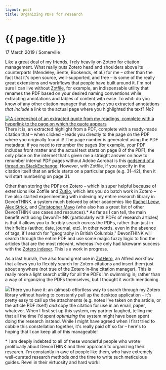 ```yaml
---
layout: post
title: Organizing PDFs for research
---
```


{{ page.title }}
================
<p class="meta">17 March 2019 / Somerville </p>

Like a great deal of my friends, I rely heavily on Zotero for citation management. What really puts Zotero head and shoulders above its counterparts (Mendeley, Sente, Bookends, et al.) for me – other than the fact that it's open source, well-supported, and free – is some of the really great extensions and workflows that people have built around it. I'm not sure I can live without [Zotfile](http://zotfile.com/), for example, an indispensable utility that renames the PDF based on your desired naming conventions while extracting annotations and tables of content with ease. To whit: do you know of any other citation manager that can give you extracted annotations _that include_ a link to the actual page where you highlighted the text? No?  
  
[![A screenshot of an extracted quote from my readings, complete with a hyperlink to the page on which the quote appears](https://1.bp.blogspot.com/-dG_5k0i-Oq4/XI8KPGvH3XI/AAAAAAAAJeE/cmO57ui0yXQ8QkTL_TD2--PYIHCLWP7fwCK4BGAYYCw/s400/Screen%2BShot%2B2019-03-17%2Bat%2B10.27.06%2BPM.png)](https://1.bp.blogspot.com/-dG_5k0i-Oq4/XI8KPGvH3XI/AAAAAAAAJeE/cmO57ui0yXQ8QkTL_TD2--PYIHCLWP7fwCK4BGAYYCw/s1600/Screen%2BShot%2B2019-03-17%2Bat%2B10.27.06%2BPM.png)There it is, an extracted highlight from a PDF, complete with a ready-made citation that – when clicked – leads you directly to the page on the PDF where you originally found it! The page number is generated using the PDF metadata; if you need to renumber the pages (for example, your PDF includes front matter and the actual text starts on page 8 of the PDF), the only place on the internet that's given me a straight answer on how to renumber internal PDF pages without Adobe Acrobat is this [godsend of a thread on StackExchange](https://superuser.com/questions/232553/how-to-change-internal-page-numbers-in-the-meta-data-of-a-pdf). However, with Zotfile, if you specify in the citation itself that an article starts on a particular page (e.g. 31–42), then it will start numbering on page 31.  
  
Other than storing the PDFs on Zotero – which is super helpful because of extensions like Zotfile and [Zutilo](https://github.com/willsALMANJ/Zutilo), which lets you do batch work in Zotero – I've also started experimenting with indexing my entire research library in DevonTHINK, a system much beloved by other academics like [Rachel Leow](https://idlethink.wordpress.com/2011/06/24/on-devonthink-and-history-research-i/), [Alex Strick](https://www.alexstrick.com/blog/phd-tools-devonthink), and [Christopher Mayo](http://www.christopher-mayo.com/software-devonthink-20180826.html) (who also has a great list of other DevonTHINK use cases and resources).\* As far as I can tell, the main benefit with using DevonTHINK (particularly with PDFs of research articles) is that it allows you to flexibly search _across_ the PDFs, rather than just in their fields (author, date, journal, etc). In other words, even in the absence of tags, if I search for "geography in British Columbia," DevonTHINK will search through the entire PDF and use some magic fuzzy logic to find the articles that are the most relevant, whereas I've only had lukewarm success with the [Zotero indexer](https://www.zotero.org/support/searching). This is a work in progress.  
  
As a last hurrah, I've also found great use in [ZotHero](https://github.com/deanishe/zothero/blob/master/README.md#citation-styles), an Alfred workflow that allows you to flexibly search for Zotero citations and insert them just about anywhere (not true of the Zotero in-line citation manager). This is really more a light search utility for all the PDFs I'm swimming in, rather than a way of organizing the PDFs themselves, but I thought it worth mentioning.  
  
[![](https://1.bp.blogspot.com/-VKgnbrpvTUE/XI8RbgB1gAI/AAAAAAAAJeQ/bMELEnRcVxwF1Z6yA-B3jTMtr6bhFf9KACK4BGAYYCw/s320/Screen%2BShot%2B2019-03-17%2Bat%2B11.32.13%2BPM.png)](https://1.bp.blogspot.com/-VKgnbrpvTUE/XI8RbgB1gAI/AAAAAAAAJeQ/bMELEnRcVxwF1Z6yA-B3jTMtr6bhFf9KACK4BGAYYCw/s1600/Screen%2BShot%2B2019-03-17%2Bat%2B11.32.13%2BPM.png)There you have it: an (almost) effortless way to search through my Zotero library without having to constantly pull up the desktop application – it's pretty easy to call up the attachments (e.g. notes I've taken on the article, or the article PDF itself) _and_ copy the citation for use in an email, paper, whatever. When I first set up this system, my partner laughed, telling me that all the time I'd spent _optimizing_ the system might have been spent doing the research instead. While I might have agreed when I first tried to cobble this constellation together, it's really paid off so far – here's to hoping that I can keep all of this manageable!  
  
\* I am deeply indebted to all of these wonderful people who wrote prolifically about DevonTHINK and their approach to organizing their research. I'm constantly in awe of people like them, who have extremely well-curated research methods _and_ the time to write such meticulous guides. Revel in their virtuosity and hard work!